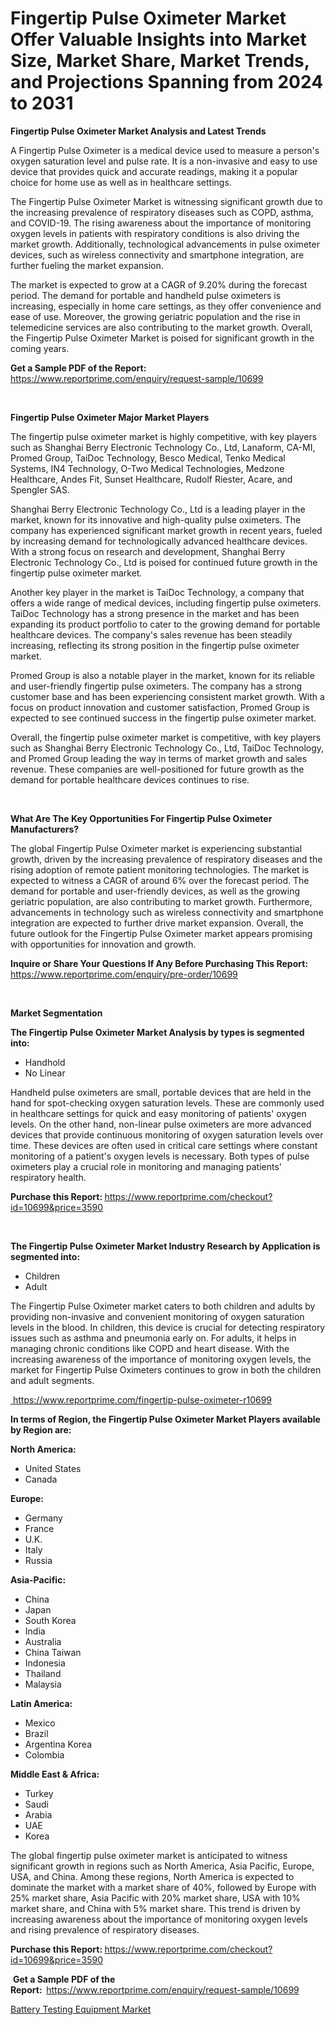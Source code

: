 <p><h1>Fingertip Pulse Oximeter Market Offer Valuable Insights into Market Size, Market Share, Market Trends, and Projections Spanning from 2024 to 2031</h1></p><p><strong>Fingertip Pulse Oximeter Market Analysis and Latest Trends</strong></p>
<p><p>A Fingertip Pulse Oximeter is a medical device used to measure a person's oxygen saturation level and pulse rate. It is a non-invasive and easy to use device that provides quick and accurate readings, making it a popular choice for home use as well as in healthcare settings.</p><p>The Fingertip Pulse Oximeter Market is witnessing significant growth due to the increasing prevalence of respiratory diseases such as COPD, asthma, and COVID-19. The rising awareness about the importance of monitoring oxygen levels in patients with respiratory conditions is also driving the market growth. Additionally, technological advancements in pulse oximeter devices, such as wireless connectivity and smartphone integration, are further fueling the market expansion.</p><p>The market is expected to grow at a CAGR of 9.20% during the forecast period. The demand for portable and handheld pulse oximeters is increasing, especially in home care settings, as they offer convenience and ease of use. Moreover, the growing geriatric population and the rise in telemedicine services are also contributing to the market growth. Overall, the Fingertip Pulse Oximeter Market is poised for significant growth in the coming years.</p></p>
<p><strong>Get a Sample PDF of the Report:&nbsp;</strong> <a href="https://www.reportprime.com/enquiry/request-sample/10699">https://www.reportprime.com/enquiry/request-sample/10699</a></p>
<p>&nbsp;</p>
<p><strong>Fingertip Pulse Oximeter Major Market Players</strong></p>
<p><p>The fingertip pulse oximeter market is highly competitive, with key players such as Shanghai Berry Electronic Technology Co., Ltd, Lanaform, CA-MI, Promed Group, TaiDoc Technology, Besco Medical, Tenko Medical Systems, IN4 Technology, O-Two Medical Technologies, Medzone Healthcare, Andes Fit, Sunset Healthcare, Rudolf Riester, Acare, and Spengler SAS.</p><p>Shanghai Berry Electronic Technology Co., Ltd is a leading player in the market, known for its innovative and high-quality pulse oximeters. The company has experienced significant market growth in recent years, fueled by increasing demand for technologically advanced healthcare devices. With a strong focus on research and development, Shanghai Berry Electronic Technology Co., Ltd is poised for continued future growth in the fingertip pulse oximeter market.</p><p>Another key player in the market is TaiDoc Technology, a company that offers a wide range of medical devices, including fingertip pulse oximeters. TaiDoc Technology has a strong presence in the market and has been expanding its product portfolio to cater to the growing demand for portable healthcare devices. The company's sales revenue has been steadily increasing, reflecting its strong position in the fingertip pulse oximeter market.</p><p>Promed Group is also a notable player in the market, known for its reliable and user-friendly fingertip pulse oximeters. The company has a strong customer base and has been experiencing consistent market growth. With a focus on product innovation and customer satisfaction, Promed Group is expected to see continued success in the fingertip pulse oximeter market.</p><p>Overall, the fingertip pulse oximeter market is competitive, with key players such as Shanghai Berry Electronic Technology Co., Ltd, TaiDoc Technology, and Promed Group leading the way in terms of market growth and sales revenue. These companies are well-positioned for future growth as the demand for portable healthcare devices continues to rise.</p></p>
<p>&nbsp;</p>
<p><strong>What Are The Key Opportunities For Fingertip Pulse Oximeter Manufacturers?</strong></p>
<p><p>The global Fingertip Pulse Oximeter market is experiencing substantial growth, driven by the increasing prevalence of respiratory diseases and the rising adoption of remote patient monitoring technologies. The market is expected to witness a CAGR of around 6% over the forecast period. The demand for portable and user-friendly devices, as well as the growing geriatric population, are also contributing to market growth. Furthermore, advancements in technology such as wireless connectivity and smartphone integration are expected to further drive market expansion. Overall, the future outlook for the Fingertip Pulse Oximeter market appears promising with opportunities for innovation and growth.</p></p>
<p><strong>Inquire or Share Your Questions If Any Before Purchasing This Report:</strong> <a href="https://www.reportprime.com/enquiry/pre-order/10699">https://www.reportprime.com/enquiry/pre-order/10699</a></p>
<p>&nbsp;</p>
<p><strong>Market Segmentation</strong></p>
<p><strong>The Fingertip Pulse Oximeter Market Analysis by types is segmented into:</strong></p>
<p><ul><li>Handhold</li><li>No Linear</li></ul></p>
<p><p>Handheld pulse oximeters are small, portable devices that are held in the hand for spot-checking oxygen saturation levels. These are commonly used in healthcare settings for quick and easy monitoring of patients' oxygen levels. On the other hand, non-linear pulse oximeters are more advanced devices that provide continuous monitoring of oxygen saturation levels over time. These devices are often used in critical care settings where constant monitoring of a patient's oxygen levels is necessary. Both types of pulse oximeters play a crucial role in monitoring and managing patients' respiratory health.</p></p>
<p><strong>Purchase this Report:&nbsp;</strong><a href="https://www.reportprime.com/checkout?id=10699&price=3590">https://www.reportprime.com/checkout?id=10699&price=3590</a></p>
<p>&nbsp;</p>
<p><strong>The Fingertip Pulse Oximeter Market Industry Research by Application is segmented into:</strong></p>
<p><ul><li>Children</li><li>Adult</li></ul></p>
<p><p>The Fingertip Pulse Oximeter market caters to both children and adults by providing non-invasive and convenient monitoring of oxygen saturation levels in the blood. In children, this device is crucial for detecting respiratory issues such as asthma and pneumonia early on. For adults, it helps in managing chronic conditions like COPD and heart disease. With the increasing awareness of the importance of monitoring oxygen levels, the market for Fingertip Pulse Oximeters continues to grow in both the children and adult segments.</p></p>
<p><a href="https://www.reportprime.com/fingertip-pulse-oximeter-r10699">&nbsp;https://www.reportprime.com/fingertip-pulse-oximeter-r10699</a></p>
<p><strong>In terms of Region, the Fingertip Pulse Oximeter Market Players available by Region are:</strong></p>
<p>
    <p> <strong> North America: </strong>
        <ul>
            <li>United States</li>
            <li>Canada</li>
        </ul>
        </p> 
    <p> <strong> Europe: </strong>
        <ul>
            <li>Germany</li>
            <li>France</li>
            <li>U.K.</li>
            <li>Italy</li>
            <li>Russia</li>
        </ul>
        </p> 
    <p> <strong> Asia-Pacific: </strong>
        <ul>
            <li>China</li>
            <li>Japan</li>
            <li>South Korea</li>
            <li>India</li>
            <li>Australia</li>
            <li>China Taiwan</li>
            <li>Indonesia</li>
            <li>Thailand</li>
            <li>Malaysia</li>
        </ul>
        </p> 
    <p> <strong> Latin America: </strong>
        <ul>
            <li>Mexico</li>
            <li>Brazil</li>
            <li>Argentina Korea</li>
            <li>Colombia</li>
        </ul>
        </p> 
    <p> <strong> Middle East & Africa: </strong>
        <ul>
            <li>Turkey</li>
            <li>Saudi</li>
            <li>Arabia</li>
            <li>UAE</li>
            <li>Korea</li>
        </ul>
    </p>
    </p>
<p><p>The global fingertip pulse oximeter market is anticipated to witness significant growth in regions such as North America, Asia Pacific, Europe, USA, and China. Among these regions, North America is expected to dominate the market with a market share of 40%, followed by Europe with 25% market share, Asia Pacific with 20% market share, USA with 10% market share, and China with 5% market share. This trend is driven by increasing awareness about the importance of monitoring oxygen levels and rising prevalence of respiratory diseases.</p></p>
<p><strong>Purchase this Report: </strong><a href="https://www.reportprime.com/checkout?id=10699&price=3590">https://www.reportprime.com/checkout?id=10699&price=3590</a></p>
<p>&nbsp;<strong>Get a Sample PDF of the Report:&nbsp;&nbsp;</strong><a href="https://www.reportprime.com/enquiry/request-sample/10699">https://www.reportprime.com/enquiry/request-sample/10699</a></p>
<p><strong></strong></p>
<p><p><a href="https://boundless-drawbridge-702.notion.site/Battery-Testing-Equipment-Market-Focuses-on-Market-Share-Size-and-Projected-Forecast-Till-2031-53002611f3284254ac528f0cbd701880">Battery Testing Equipment Market</a></p></p>